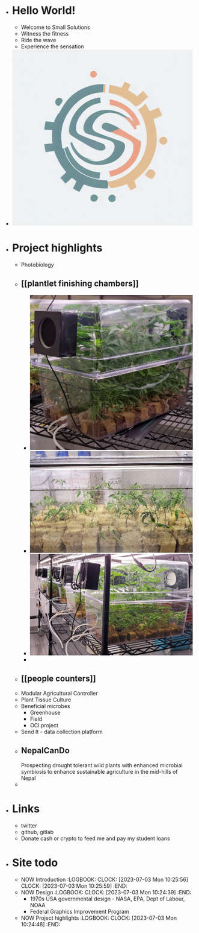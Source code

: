 - # Hello World!
	- Welcome to Small Solutions
	- Witness the fitness
	- Ride the wave
	- Experience the sensation
- ![image.png](../assets/image_1688402515733_0.png)
- # Project highlights
	- Photobiology
	- ## [[plantlet finishing chambers]]
		- ![image.png](../assets/image_1688402619785_0.png)
		- ![image.png](../assets/image_1688402679852_0.png)
		- ![image.png](../assets/image_1688402600355_0.png)
		-
	- ## [[people counters]]
	- Modular Agricultural Controller
	- Plant Tissue Culture
	- Beneficial microbes
		- Greenhouse
		- Field
		- OCI project
	- Send It - data collection platform
	- ## NepalCanDo
	  Prospecting drought tolerant wild plants with enhanced microbial symbiosis to enhance sustainable agriculture in the mid-hills of Nepal
	-
- # Links
	- twitter
	- github, gitlab
	- Donate cash or crypto to feed me and pay my student loans
- # Site todo
	- NOW Introduction
	  :LOGBOOK:
	  CLOCK: [2023-07-03 Mon 10:25:56]
	  CLOCK: [2023-07-03 Mon 10:25:59]
	  :END:
	- NOW Design
	  :LOGBOOK:
	  CLOCK: [2023-07-03 Mon 10:24:39]
	  :END:
		- 1970s USA governmental design - NASA, EPA, Dept of Labour, NOAA
		- Federal Graphics Improvement Program
	- NOW Project highlights
	  :LOGBOOK:
	  CLOCK: [2023-07-03 Mon 10:24:48]
	  :END: